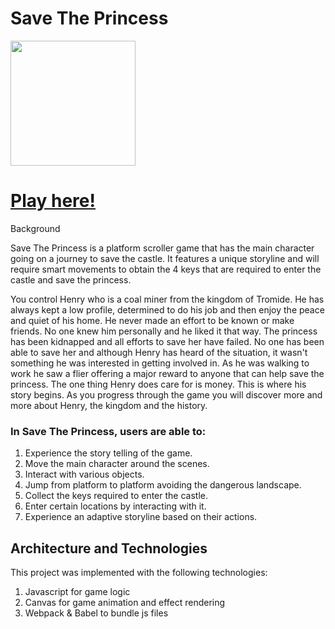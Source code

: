 # Save The Princess

<img src="https://github.com/Rmonahan/Save-The-Princess/blob/master/dist/images/logo.png" width="200" height="200"> <h1><a href="https://rmonahan.github.io/Save-The-Princess/">   Play here! </a></h1>

Background 

Save The Princess is a platform scroller game that has the main character going on a journey to save the castle. It features a unique storyline and will require smart movements to obtain the 4 keys that are required to enter the castle and save the princess.

You control Henry who is a coal miner from the kingdom of Tromide. He has always kept a low profile, determined to do his job and then enjoy the peace and quiet of his home. He never made an effort to be known or make friends. No one knew him personally and he liked it that way.  The princess has been kidnapped and all efforts to save her have failed. No one has been able to save her and although Henry has heard of the situation, it wasn't something he was interested in getting involved in. As he was walking to work he saw a flier offering a major reward to anyone that can help save the princess. The one thing Henry does care for is money. This is where his story begins. As you progress through the game you will discover more and more about Henry, the kingdom and the history.

<h3>In Save The Princess, users are able to:</h3>

  1. Experience the story telling of the game.
  2. Move the main character around the scenes.
  3. Interact with various objects.
  4. Jump from platform to platform avoiding the dangerous landscape.
  5. Collect the keys required to enter the castle.
  6. Enter certain locations by interacting with it.
  7. Experience an adaptive storyline based on their actions.



<h2> Architecture and Technologies </h2>

This project was implemented with the following technologies:

  1. Javascript for game logic
  2. Canvas for game animation and effect rendering
  3. Webpack & Babel to bundle js files
